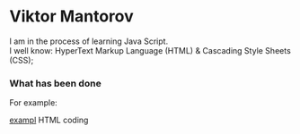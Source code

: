 Viktor Mantorov
================== 
<p>I am in the process of learning Java Script.<br/>
I well know: HyperText Markup Language (HTML) & Cascading Style Sheets (CSS);</p>

<h3>What has been done</h3>

<p>For example:</p>
<a href='http://bik-top.github.com'>exampl</a> HTML coding
